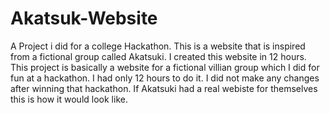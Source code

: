 # Akatsuk-Website
A Project i did for a college Hackathon. This is a website that is inspired from a fictional group called Akatsuki. I created this website in 12 hours.
This project is basically a website for a fictional villian group which I did for fun at a hackathon. I had only 12 hours to do it. I did not make any changes after winning that hackathon. If Akatsuki had a real webiste for themselves this is how it would look like.
